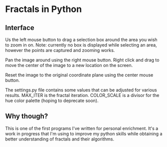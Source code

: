 # Fractals in Python

## Interface

Us the left mouse button to drag a selection box around the area you wish to
zoom in on.  Note: currently no box is displayed while selecting an area,
however the points are captured and zooming works.

Pan the image around using the right mouse button.  Right click and drag to
move the center of the image to a new location on the screen.

Reset the image to the original coordinate plane using the center mouse button.

The settings.py file contains some values that can be adjusted for various
results.  MAX_ITER is the fractal iteration.  COLOR_SCALE is a divisor for the
hue color palette (hoping to deprecate soon).


## Why though?

This is one of the first programs I've written for personal enrichment.  It's
a work in progress that I'm using to improve my python skills while obtaining
a better understanding of fractals and their algorithms.